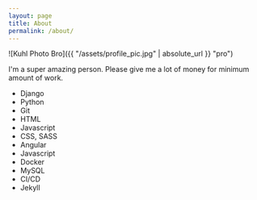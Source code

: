 ```yaml
---
layout: page
title: About
permalink: /about/
---
```


![Kuhl Photo Bro]({{ "/assets/profile_pic.jpg" | absolute_url }} "pro")

I'm a super amazing person. Please give me a lot of money for minimum amount of work.

- Django
- Python
- Git
- HTML
- Javascript
- CSS, SASS
- Angular
- Javascript
- Docker
- MySQL
- CI/CD
- Jekyll
